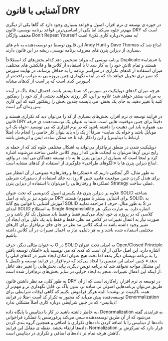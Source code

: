 # آشنایی با قانون DRY

در حوزه ی توسعه ی نرم افزار، اصول و قواعد بسیاری وجود دارد که گاها یکی از دیگری مهم‌تر جلوه می‌کند اما یکی از اساسی‌ترین قواعد برنامه نویسی، قانون DRY است که مخفف واژگان Don't Repeat Yourself به معنی«دوباره کاری نکن» است!

این قانون توسط دو توسعه‌دهنده به نام های Andy Hunt و Dave Thomas ابداع شد که بسیاری از دیزاین پترن های معروف برنامه نویسی، ریشه در این قانون دارند.

برنامه نویسی که بتواند تشخیص دهد کدام بخش‌های کد اصطلاحاً Duplicate یا «مشابه» هستند و تمام تلاش خود را به کار بندد تا با استفاده از کلاس‌ها و فانکشن های مختلف، میزان استفاده از کدهای تکراری در سراسر برنامه را به حداقل برساند، در نهایت سورس کد تمیز تری تحویل خواهد داد که در آینده نگهداری چنین پروژه یی به مراتب راحت‌تر از سورس کدی است که پر است از کدهای مشابه!

هرچه میزان کدهای دوپلیکیت در سورس کد شما بیشتر باشد، احتمال ایجاد باگ در آینده به مراتب بیشتر خواهد شد؛ علاوه بر این، اگر روزی بخواهید بخشی از کد خود را ریفکتور کنید یا تغییر دهید، به جای یک بخش، می بایست چندین بخش را ریفکتور کنید که این کاری بس زمان گیر است.

در فرایند توسعه ی نرم افزار، بخش‌های بسیاری از کد را می‌توان دید که تکراری هستند و قانون DRY دقیقاً برای چنین موقعیت هایی است. شما به عنوان یک توسعه‌دهنده ی حرفه یی، همواره باید این ذهنیت را داشته باشید که در نرم افزاری که می نویسید -خواه یک اپ موبایل باشد و خواه یک سایت- صرفاً از یک راه باید بتوان کار خاصی را انجام داد (مثلاً ارتباط با دیتابیس) و این راه‌کار باید تا حد ممکن ساده، ایمن و اثربخش باشد.

دوپلیکیت شدن در منطق نرم‌افزار می‌تواند به اشکال مختلفی جلوه کند که از جمله ی رایج ترین آن‌ها می‌توان به آبجکت هایی که از روی کلاس خاصی ساخته می‌شوند اشاره کرد و اینجا است که بسیاری از دیزاین پترن ها به داد توسعه دهندگان می آیند. در واقع، ابداع دیزاین پترن ها یا «الگوهای طراحی» جلوگیری از استفاده از کدهای مشابه است. 

به طور مثال، اگر آبجکتی داریم که «عملکردها و رفتارهای» متنوعی از آن انتظار می رود، به جای استفاده از دستورات شرطی if برای هندل کردن چنین موقعیت هایی، چنین عملکردها و رفتارهایی را می‌توان با استفاده از دیزاین پترن Strategy عملی ساخت. 

علاوه بر دیزاین پترن ها، یکسری اصول کدنویسی که تحت عنوان SOLID شناخته می‌شوند نیز بر پایه ی اصل DRY هستند (برای آشنایی بیشتر با مفهوم SOLID، به آموزش آشنایی با قوانین پنج گانهٔ SOLID مراجعه نمایید.) به طور مثال، حرف S در ابتدای SOLID به اصطلاح Single Responsibility اشاره دارد. به عبارت دیگر، هر کلاسی که در پروژه ی خود ایجاد می‌کنیم فقط و فقط باید مسئول یک کار باشد و در صورت نیاز به اعمال تغییرات در کلاس مد نظر، فقط و فقط باید یک دلیل برای ایجاد آن تغییر وجود داشته باشد نه اینکه کلاس مد نظر در جای جای نرم‌افزار برای کارهای مختلفی استفاده شده باشد و به هر دلیلی، نیاز به اعمال تغییرات در آن کلاس داشته باشیم.

به عنوان مثالی دیگر، حرف O در SOLID به اصلی تحت عنوان Open/Closed Principle اشاره دارد. این اصل حاکی از آن است که کدی که می نویسید باید «امکان توسعه یافتن را به برنامه نویسان دیگر بدهد اما تحت هیچ عنوان امکان ایجاد تغییر در کدهای قبلی را ندهد.» چنین اصلی این تضمین را ایجاد می‌کند که نرم‌افزار در فرایند توسعه و تکمیل با این مشکل مواجه نخواهد شد که برنامه نویس دیگری بیاید، بخش‌هایی را تغییر دهد غافل از اینکه این اعمال تغییرات، منجر به ایجاد خرابی در سایر بخش‌های نرم‌افزار شده است.

به طور کلی، مد نظر داشتن قانون DRY در توسعه ی نرم افزار، راه‌کاری است که از آن طریق می‌توان برنامه‌هایی اصولی تر، ساده تر، بدون باگ تر، قابل نگهداری تر و مهم‌تر از همه، باکیفیت تر نوشت؛ البته هرگز فراموش نکنیم که گاهی اوقات شرایطی برای توسعه‌دهنده پیش می‌آید که مجبور به تکرار کد است -مثلا در فرایند Denormalization دیتابیس- که در چنین شرایطی دوباره کاری اصلاً مشکلی ندارد!

به خاطر داشته باشید در کار با دیتابیس یا پایگاه داده، Denormalization به فرایندی گفته می‌شود که از آن طریق توسعه‌دهنده سعی می‌کند پرفورمنس یا عملکرد فراخوانی داده‌ها از دیتابیس را با اضافه کردن داده‌های تکراری یا اضافی و همچنین گروه بندی کردن داده‌ها ارتقاء بخشد. نقطه ی مقابل این فرایند، Normalization قرار دارد که تمرکزش بر کاهش هرچه تمام تر داده‌های اضافی و تکراری در دیتابیس است.
